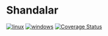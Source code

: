 # Shandalar
[![linux](https://github.com/zie87/shandalar/actions/workflows/lnx.yml/badge.svg?branch=main)](https://github.com/zie87/shandalar/actions/workflows/lnx.yml)
[![windows](https://github.com/zie87/shandalar/actions/workflows/win.yml/badge.svg?branch=main)](https://github.com/zie87/shandalar/actions/workflows/win.yml)
[![Coverage Status](https://coveralls.io/repos/github/zie87/shandalar/badge.svg?branch=main)](https://coveralls.io/github/zie87/shandalar?branch=main)
